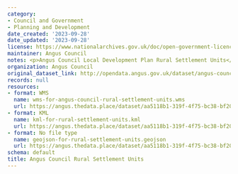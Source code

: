 ```yaml
---
category:
- Council and Government
- Planning and Development
date_created: '2023-09-28'
date_updated: '2023-09-28'
license: https://www.nationalarchives.gov.uk/doc/open-government-licence/version/3/
maintainer: Angus Council
notes: <p>Angus Council Local Development Plan Rural Settlement Units</p>
organization: Angus Council
original_dataset_link: http://opendata.angus.gov.uk/dataset/angus-council-rural-settlement-units
records: null
resources:
- format: WMS
  name: wms-for-angus-council-rural-settlement-units.wms
  url: https://angus.thedata.place/dataset/aa5118b1-319f-4f75-bc38-bf20c4f2618f/resource/2886ad46-1ae2-414a-826c-8aadd9d581f8/download/wms-for-angus-council-rural-settlement-units.wms
- format: KML
  name: kml-for-rural-settlement-units.kml
  url: https://angus.thedata.place/dataset/aa5118b1-319f-4f75-bc38-bf20c4f2618f/resource/eaac7bab-7d8d-4adf-a46b-4ce94ce60c48/download/kml-for-rural-settlement-units.kml
- format: No file type
  name: geojson-for-rural-settlement-units.geojson
  url: https://angus.thedata.place/dataset/aa5118b1-319f-4f75-bc38-bf20c4f2618f/resource/6bb4ac12-4851-4063-b0a6-e279156ea2af/download/geojson-for-rural-settlement-units.geojson
schema: default
title: Angus Council Rural Settlement Units
---
```

